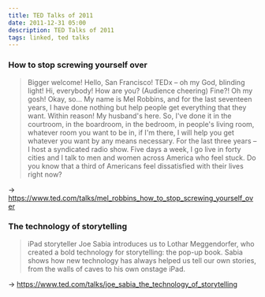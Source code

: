 ```yaml
---
title: TED Talks of 2011
date: 2011-12-31 05:00
description: TED Talks of 2011
tags: linked, ted talks
---
```


### How to stop screwing yourself over

> Bigger welcome! Hello, San Francisco! TEDx – oh my God, blinding light! Hi, everybody! How are you? (Audience cheering) Fine?! Oh my gosh! Okay, so... My name is Mel Robbins, and for the last seventeen years, I have done nothing but help people get everything that they want. Within reason! My husband's here. So, I've done it in the courtroom, in the boardroom, in the bedroom, in people's living room, whatever room you want to be in, if I'm there, I will help you get whatever you want by any means necessary. For the last three years – I host a syndicated radio show. Five days a week, I go live in forty cities and I talk to men and women across America who feel stuck. Do you know that a third of Americans feel dissatisfied with their lives right now? 

→ https://www.ted.com/talks/mel_robbins_how_to_stop_screwing_yourself_over


### The technology of storytelling

> iPad storyteller Joe Sabia introduces us to Lothar Meggendorfer, who created a bold technology for storytelling: the pop-up book. Sabia shows how new technology has always helped us tell our own stories, from the walls of caves to his own onstage iPad.

→ https://www.ted.com/talks/joe_sabia_the_technology_of_storytelling

